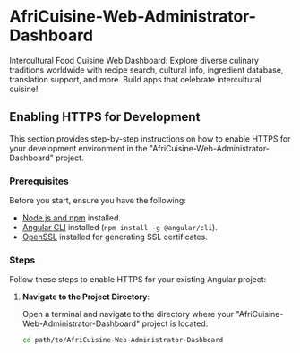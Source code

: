 # AfriCuisine-Web-Administrator-Dashboard

Intercultural Food Cuisine Web Dashboard: Explore diverse culinary traditions worldwide with recipe search, cultural info, ingredient database, translation support, and more. Build apps that celebrate intercultural cuisine!

## Enabling HTTPS for Development

This section provides step-by-step instructions on how to enable HTTPS for your development environment in the "AfriCuisine-Web-Administrator-Dashboard" project.

### Prerequisites

Before you start, ensure you have the following:

- [Node.js and npm](https://nodejs.org/) installed.
- [Angular CLI](https://angular.io/cli) installed (`npm install -g @angular/cli`).
- [OpenSSL](https://www.openssl.org/) installed for generating SSL certificates.

### Steps

Follow these steps to enable HTTPS for your existing Angular project:

1. **Navigate to the Project Directory**:

   Open a terminal and navigate to the directory where your "AfriCuisine-Web-Administrator-Dashboard" project is located:

   ```bash
   cd path/to/AfriCuisine-Web-Administrator-Dashboard
